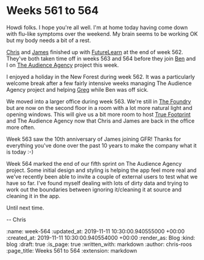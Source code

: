 Weeks 561 to 564
================

Howdi folks. I hope you're all well. I'm at home today having come down with flu-like symptoms over the weekend. My brain seems to be working OK but my body needs a bit of a rest.

[Chris][chris-lowis] and [James][james-mead] finished up with [FutureLearn][futurelearn] at the end of week 562. They've both taken time off in weeks 563 and 564 before they join [Ben][ben-griffiths] and I on [The Audience Agency][taa] project this week.

I enjoyed a holiday in the New Forest during week 562. It was a particularly welcome break after a few fairly intensive weeks managing The Audience Agency project and helping [Greg][gregory-bent] while Ben was off sick.

We moved into a larger office during week 563. We're still in [The Foundry][foundry] but are now on the second floor in a room with a lot more natural light and opening windows. This will give us a bit more room to host [True Footprint][true-footprint] and The Audience Agency now that Chris and James are back in the office more often.

Week 563 saw the 10th anniversary of James joining GFR! Thanks for everything you've done over the past 10 years to make the company what it is today :-)

Week 564 marked the end of our fifth sprint on The Audience Agency project. Some initial design and styling is helping the app feel more real and we've recently been able to invite a couple of external users to test what we have so far. I've found myself dealing with lots of dirty data and trying to work out the boundaries between ignoring it/cleaning it at source and cleaning it in the app.

Until next time.

-- Chris

[ben-griffiths]: /ben-griffiths
[chris-lowis]: /chris-lowis
[foundry]: https://lentabusinesscentres.co.uk/serviced-office-space/southwark/
[futurelearn]: https://www.futurelearn.com/
[gregory-bent]: /gregory-bent
[james-mead]: /james-mead
[taa]: https://www.theaudienceagency.org/
[true-footprint]: https://www.truefootprint.com/

:name: week-564
:updated_at: 2019-11-11 10:30:00.940555000 +00:00
:created_at: 2019-11-11 10:30:00.940554000 +00:00
:render_as: Blog
:kind: blog
:draft: true
:is_page: true
:written_with: markdown
:author: chris-roos
:page_title: Weeks 561 to 564
:extension: markdown
